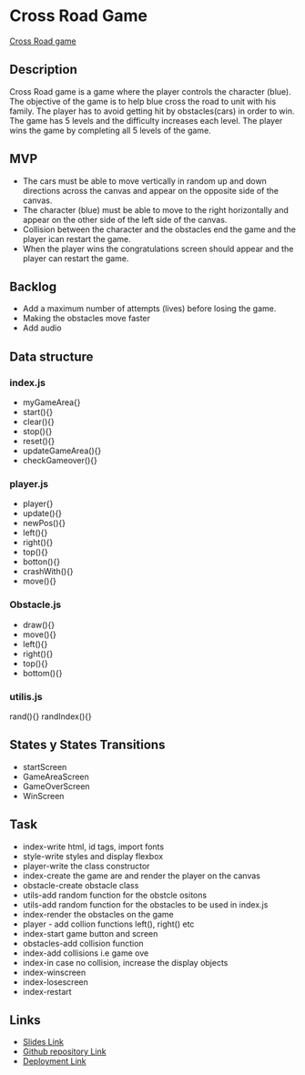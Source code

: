 # Cross Road Game

[Cross Road game](https://relentless95.github.io/cross_road_game/)

## Description
Cross Road game is a game where the player controls the character (blue). The objective of the game is to help blue cross the road to unit with his family. The player has to avoid getting hit by obstacles(cars) in order to win. The game has 5 levels and the difficulty increases each level. The player wins the game by completing all 5 levels of the game.


## MVP

- The cars must be able to move vertically in random up and down directions across the canvas and appear on the opposite side of the canvas. 
- The character (blue) must be able to move to the right horizontally and appear on the other side of the left side of the canvas. 
- Collision between the character and the obstacles end the game and the player ican restart the game. 
- When the player wins the congratulations screen should appear and the player can restart the game.


## Backlog
- Add a maximum number of attempts (lives) before losing the game.
- Making the obstacles move faster
- Add audio


## Data structure

### index.js
- myGameArea{}
- start(){}
- clear(){}
- stop(){}
- reset(){}
- updateGameArea(){}
- checkGameover(){}
  
### player.js
- player{}
- update(){}
- newPos(){}
- left(){}
- right(){}
- top(){}
- botton(){}
- crashWith(){}
- move(){}
  
### Obstacle.js
- draw(){}
- move(){}
- left(){}
- right(){}
- top(){}
- bottom(){}
  
### utilis.js
rand(){}
randIndex(){}

## States y States Transitions

- startScreen
- GameAreaScreen
- GameOverScreen
- WinScreen



## Task
- index-write html, id tags, import fonts
- style-write styles and display flexbox
- player-write the class constructor
- index-create the game are and render the player on the canvas
- obstacle-create obstacle class
- utils-add random function for the obstcle ositons
- utils-add random function for the obstacles to be used in index.js
- index-render the obstacles on the game
- player - add collion functions left(), right() etc
- index-start game button and screen
- obstacles-add collision function
- index-add collisions i.e game ove
- index-in case no collision, increase the display objects
- index-winscreen
- index-losescreen
- index-restart



## Links


- [Slides Link](https://docs.google.com/presentation/d/1fcdscYixWB2mqOyZGLRiXffZSbEd2gx8VVIpbriMq1I/edit#slide=id.g10c9bbfca61_0_31)
- [Github repository Link](https://github.com/relentless95/cross_road_game)
- [Deployment Link](https://relentless95.github.io/cross_road_game/)